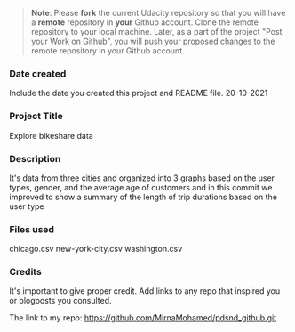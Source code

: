 >**Note**: Please **fork** the current Udacity repository so that you will have a **remote** repository in **your** Github account. Clone the remote repository to your local machine. Later, as a part of the project "Post your Work on Github", you will push your proposed changes to the remote repository in your Github account.

### Date created
Include the date you created this project and README file.
20-10-2021
### Project Title
Explore bikeshare data

### Description
It's data from three cities and organized into 3 graphs based on the user types, gender, and the average age of customers and in this commit we improved to show a summary of the length of trip durations based on the user type
### Files used
chicago.csv
new-york-city.csv
washington.csv
### Credits
It's important to give proper credit. Add links to any repo that inspired you or blogposts you consulted.

The link to my repo: https://github.com/MirnaMohamed/pdsnd_github.git
